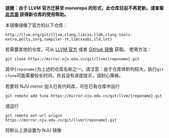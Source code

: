 **提醒：由于 LLVM 官方迁移至 monorepo 的形式，此仓库目前不再更新。请查看 [此页面](/help/llvm-project.git/) 获得新仓库的使用帮助。**

本镜像镜像了官方的以下仓库：

```
http://llvm.org/git/{llvm,clang,libcxx,lldb,clang-tools-extra,polly,zorg,compiler-rt,libcxxabi,lld,lnt}
```
若需要其他的仓库，可从 [LLVM 官方](http://llvm.org) 或者 [GitHub 镜像](https://github.com/llvm-mirror) 获取。
使用方法：

```
git clone https://mirror.nju.edu.cn/git/llvm/{reponame}.git
```

其中`{reponame}`为上述的仓库名称之一。请注意：由于仓库体积均较大，执行`git clone`可能需要较长时间，并且没有进度提示，请耐心等候。

若要将 NJU mirror 加入已有代码库，可在已有仓库中运行

```
git remote add tuna https://mirror.nju.edu.cn/git/llvm/{reponame}.git
```

或运行

```
git remote set-url origin https://mirror.nju.edu.cn/git/llvm/{reponame}.git
```

将默认上游设置为 NJU 镜像